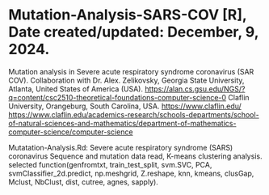 # Mutation-Analysis-SARS-COV [R], Date created/updated: December, 9, 2024.
Mutation analysis in Severe acute respiratory syndrome coronavirus (SAR COV).
Collaboration with Dr. Alex. Zelikovsky, Georgia State University, Atlanta, United States of America (USA). https://alan.cs.gsu.edu/NGS/?q=content/csc2510-theoretical-foundations-computer-science-0
Claflin University, Orangeburg, South Carolina, USA. https://www.claflin.edu/ https://www.claflin.edu/academics-research/schools-departments/school-of-natural-sciences-and-mathematics/department-of-mathematics-computer-science/computer-science

Mutatation-Analysis.Rd: Severe acute respiratory syndrome (SARS) coronavirus Sequence and mutation data read, K-means clustering analysis.
selected function(genfromtxt, train_test_split, svm.SVC, PCA, svmClassifier_2d.predict, np.meshgrid, Z.reshape, knn, kmeans, clusGap, Mclust, NbClust, dist, cutree, agnes, sapply).
